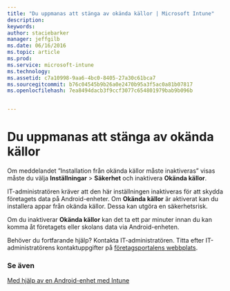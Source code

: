 ```yaml
---
title: "Du uppmanas att stänga av okända källor | Microsoft Intune"
description: 
keywords: 
author: staciebarker
manager: jeffgilb
ms.date: 06/16/2016
ms.topic: article
ms.prod: 
ms.service: microsoft-intune
ms.technology: 
ms.assetid: c7a10998-9aa6-4bc0-8405-27a30c61bca7
ms.sourcegitcommit: b76c04545b9b26a0e2470b95a3f5ac0a81b07817
ms.openlocfilehash: 7ea8494dacb3f9ccf3077c654801979bab9b096b


---
```


# Du uppmanas att stänga av okända källor

Om meddelandet ”Installation från okända källor måste inaktiveras” visas måste du välja **Inställningar** > **Säkerhet** och inaktivera **Okända källor**. 

IT-administratören kräver att den här inställningen inaktiveras för att skydda företagets data på Android-enheter. Om **Okända källor** är aktiverat kan du installera appar från okända källor. Dessa kan utgöra en säkerhetsrisk.

Om du inaktiverar **Okända källor** kan det ta ett par minuter innan du kan komma åt företagets eller skolans data via Android-enheten.

Behöver du fortfarande hjälp? Kontakta IT-administratören. Titta efter IT-administratörens kontaktuppgifter på [företagsportalens webbplats](http://portal.manage.microsoft.com).

### Se även
[Med hjälp av en Android-enhet med Intune](using-your-android-device-with-intune.md)



<!--HONumber=Jul16_HO2-->


